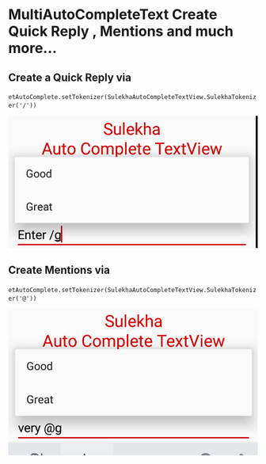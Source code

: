 # MultiAutoCompleteText Create Quick Reply , Mentions and much more... 

## Create a Quick Reply via
`etAutoComplete.setTokenizer(SulekhaAutoCompleteTextView.SulekhaTokenizer('/'))`

![For QuickReply](https://github.com/SulekhaTech/MultiAutoCompleteText/blob/master/readmeImages/quick_reply.png)

## Create Mentions via
`etAutoComplete.setTokenizer(SulekhaAutoCompleteTextView.SulekhaTokenizer('@'))`

![For Mention ](https://github.com/SulekhaTech/MultiAutoCompleteText/blob/master/readmeImages/mentions.png)
